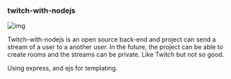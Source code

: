 ### twitch-with-nodejs
![img](https://img.shields.io/badge/nodejs-14,16-green.svg?logo=node.js&style=flat)

Twitch-with-nodejs is an open source back-end and project can send a stream of a user to a another user. In the future, the project can be able to create rooms and the streams can be private.
Like Twitch but not so good.

Using express, and ejs for templating.
